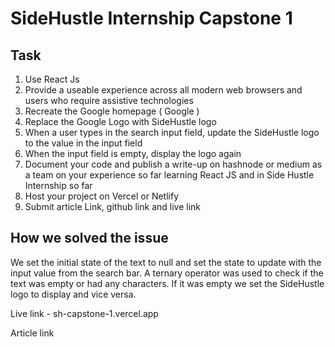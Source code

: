 # SideHustle Internship Capstone 1

## Task

1. Use React Js
2. Provide a useable experience across all modern web browsers and users who require assistive technologies
3. Recreate the Google homepage ( Google )
4. Replace the Google Logo with SideHustle logo
5. When a user types in the search input field, update the SideHustle logo to the value in the input field
6. When the input field is empty, display the logo again
7. Document your code and publish a write-up on hashnode or medium as a team on your experience so far learning React JS and in Side Hustle Internship so far
8. Host your project on Vercel or Netlify
9. Submit article Link, github link and live link

## How we solved the issue

We set the initial state of the text to null and set the state to update with the input value from the search bar. A ternary operator was used to check if the text was empty or had any characters. If it was empty we set the SideHustle logo to display and vice versa.

Live link - sh-capstone-1.vercel.app

Article link
